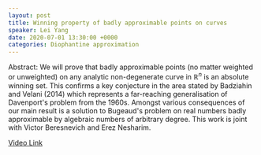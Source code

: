```yaml
---
layout: post
title: Winning property of badly approximable points on curves
speaker: Lei Yang
date: 2020-07-01 13:30:00 +0000
categories: Diophantine approximation
---
```


Abstract: We will prove that badly approximable points (no matter weighted or unweighted) on any analytic non-degenerate curve in $\mathbb{R}^n$ is an absolute winning set. This confirms a key conjecture in the area stated by Badziahin and Velani (2014) which represents a far-reaching generalisation of Davenport's problem from the 1960s. Amongst various consequences of our main result is a solution to Bugeaud's problem on real numbers badly approximable by algebraic numbers of arbitrary degree. This work is joint with Victor Beresnevich and Erez Nesharim.

[Video Link](https://drive.google.com/file/d/1PU0RC7gIGbj3UIxXb49qm_CBpGt3PDtu)